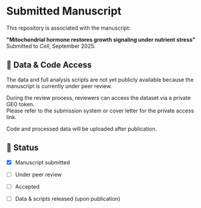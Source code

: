 # Submitted Manuscript #

This repository is associated with the manuscript:

**"Mitochondrial hormone restores growth signaling under nutrient stress"**  
Submitted to *Cell*, September 2025.

## 🔐 Data & Code Access

The data and full analysis scripts are not yet publicly available because the manuscript is currently under peer review.

During the review process, reviewers can access the dataset via a private GEO token.  
Please refer to the submission system or cover letter for the private access link.

Code and processed data will be uploaded after publication.

## 🔄 Status

- [x] Manuscript submitted  
- [ ] Under peer review  
- [ ] Accepted  
- [ ] Data & scripts released (upon publication)

